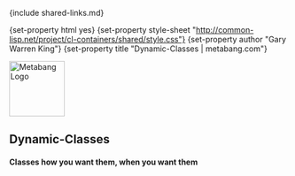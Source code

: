 {include shared-links.md}

{set-property html yes}
{set-property style-sheet "http://common-lisp.net/project/cl-containers/shared/style.css"}
{set-property author "Gary Warren King"}
{set-property title "Dynamic-Classes | metabang.com"}

 [devel-list]: http://common-lisp.net/cgi-bin/mailman/listinfo/dynamic-classes-devel
 [cliki-home]: http://www.cliki.net/dynamic-classes
 [tarball]: http://common-lisp.net/project/dynamic-classes/dynamic-classes.tar.gz
  
<div id="header">
	<span class="logo"><a href="http://www.metabang.com/" title="metabang.com"><img src="http://common-lisp.net/project/cl-containers/shared/metabang-2.png" title="metabang.com" width="100" alt="Metabang Logo" /></a></span>

## Dynamic-Classes

#### Classes how you want them, when you want them

</div>
